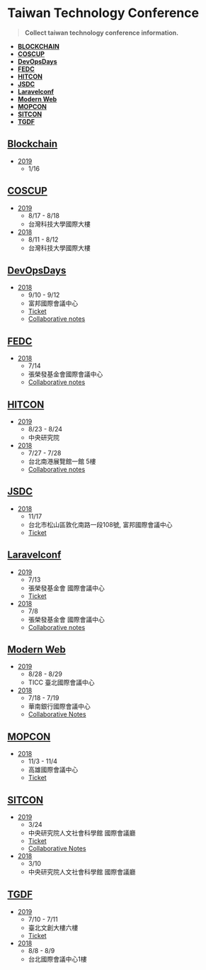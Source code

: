 # Taiwan Technology Conference


> **Collect taiwan technology conference information.**

- **[BLOCKCHAIN](#blockchain)**
- **[COSCUP](#coscup)**
- **[DevOpsDays](#devopsdays)**
- **[FEDC](#fedc)**
- **[HITCON](#hitcon)**
- **[JSDC](#jsdc)**
- **[Laravelconf](#laravelconf)**
- **[Modern Web](#modern-web)**
- **[MOPCON](#mopcon)**
- **[SITCON](#sitcon)**
- **[TGDF](#tgdf)**

## [Blockchain](https://summit.ithome.com.tw/blockchain/)
- [2019](https://summit.ithome.com.tw/blockchain/)
    - 1/16

## [COSCUP](https://coscup.org)
- [2019](https://coscup.org/2019/)
    - 8/17 - 8/18
    - 台灣科技大學國際大樓
- [2018](https://2018.coscup.org)
    - 8/11 - 8/12
    - 台灣科技大學國際大樓

## [DevOpsDays](https://devopsdays.tw)
- [2018](https://devopsdays.tw)
    - 9/10 - 9/12
    - 富邦國際會議中心
    - [Ticket](https://devopsdays.tw/index.html#tickets)
    - [Collaborative notes](https://hackmd.io/c/DevOpsDays2018/%2FdHJII3RYSpmWB92AlWXUpw)
 

## [FEDC](https://www.facebook.com/groups/f2e.tw)
- [2018](https://2018.fedc.tw)
    - 7/14
    - 張榮發基金會國際會議中心
    - [Collaborative notes](http://hackmd.io/c/fedc2018)

## [HITCON](https://hitcon.org)
- [2019](https://hitcon.org/2019/CMT/)
    - 8/23 - 8/24
    - 中央研究院
- [2018](https://hitcon.org/2018)
    - 7/27 - 7/28
    - 台北南港展覽館一館 5樓
    - [Collaborative notes](https://hackmd.io/REM8M6iQQbe-znEclhOxJg)

## [JSDC](http://jsdc.tw)
- [2018](http://2018.jsdc.tw)
    - 11/17
    - 台北市松山區敦化南路一段108號, 富邦國際會議中心
    - [Ticket](https://jsdc-tw.kktix.cc/events/jsdc2018)

## [Laravelconf](https://laravelconf.tw/zh-TW)
- [2019](https://2018.laravelconf.tw/zh-TW)
    - 7/13
    - 張榮發基金會 國際會議中心
    - [Ticket](https://laravel-dojo.kktix.cc/events/laravelconftw2019)
- [2018](https://2018.laravelconf.tw/zh-TW)
    - 7/8
    - 張榮發基金會 國際會議中心
    - [Collaborative notes](https://hackmd.io/c/LaravelConfTaiwan2018/https%3A%2F%2Fhackmd.io%2F0uQwrkfESra_EIu5g1lL1Q)

## [Modern Web](http://modernweb.tw)
- [2019](http://modernweb.tw)
    - 8/28 - 8/29
    - TICC 臺北國際會議中心
- [2018](https://modernweb.tw/2018/index.html)
    - 7/18 - 7/19
    - 華南銀行國際會議中心
    - [Collaborative Notes](https://hackmd.io/c/MW18/%2FveGq1uV8SSa4ZapeKExdWg)

## [MOPCON](https://mopcon.org)
- [2018](https://mopcon.org/2018/)
    - 11/3 - 11/4
    - 高雄國際會議中心
    - [Ticket](https://mopcon.org/2018/ticket.php)

## [SITCON](https://sitcon.org)
- [2019](https://sitcon.org/2019/)
    - 3/24
    - 中央研究院人文社會科學館 國際會議廳
    - [Ticket](https://sitcon.kktix.cc/events/sitcon2019)
    - [Collaborative Notes](https://hackmd.io/c/SITCON2019/%2FFOG2p2x1RIiZTr_Bpb_RYQ)
- [2018](https://sitcon.org/2018/)
    - 3/10
    - 中央研究院人文社會科學館 國際會議廳

## [TGDF](https://tgdf.tw)
- [2019](https://2019.tgdf.tw/)
    - 7/10 - 7/11
    - 臺北文創大樓六樓
    - [Ticket](https://tgdf.kktix.cc/events/2019tgdf)
- [2018](https://2018.tgdf.tw)
    - 8/8 - 8/9
    - 台北國際會議中心1樓
